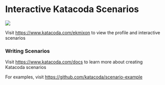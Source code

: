 # Interactive Katacoda Scenarios

[![](http://shields.katacoda.com/katacoda/ekmixon/count.svg)](https://www.katacoda.com/ekmixon "Get your profile on Katacoda.com")

Visit https://www.katacoda.com/ekmixon to view the profile and interactive scenarios

### Writing Scenarios
Visit https://www.katacoda.com/docs to learn more about creating Katacoda scenarios

For examples, visit https://github.com/katacoda/scenario-example
